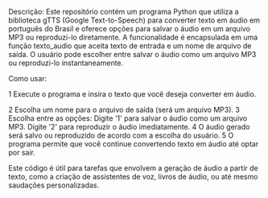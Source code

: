 Descrição:
Este repositório contém um programa Python que utiliza a biblioteca gTTS (Google Text-to-Speech) para converter texto em áudio em português do Brasil e oferece opções para salvar o áudio em um arquivo MP3 ou reproduzi-lo diretamente. A funcionalidade é encapsulada em uma função texto_audio que aceita texto de entrada e um nome de arquivo de saída. O usuário pode escolher entre salvar o áudio como um arquivo MP3 ou reproduzi-lo instantaneamente.

Como usar:

1 Execute o programa e insira o texto que você deseja converter em áudio.


2 Escolha um nome para o arquivo de saída (será um arquivo MP3).
3 Escolha entre as opções:
 Digite '1' para salvar o áudio como um arquivo MP3.
 Digite '2' para reproduzir o áudio imediatamente.
4 O áudio gerado será salvo ou reproduzido de acordo com a escolha do usuário.
5 O programa permite que você continue convertendo texto em áudio até optar por sair.

Este código é útil para tarefas que envolvem a geração de áudio a partir de texto, como a criação de assistentes de voz, livros de áudio, ou até mesmo saudações personalizadas.
